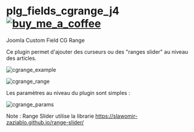 # plg_fields_cgrange_j4   &nbsp;&nbsp;&nbsp;&nbsp;&nbsp;&nbsp;<a href="https://buymeacoffee.com/conseilgouz" >![buy_me_a_coffee](https://github.com/conseilgouz/plg_system_cgwebp_j4/assets/19435246/4fda4cb5-64f1-4717-81ae-c71a0fc26c2d)</a>
 Joomla Custom Field CG Range

Ce plugin permet d'ajouter des curseurs ou des "ranges slider" au niveau des articles.

![cgrange_example](https://github.com/conseilgouz/plg_fields_cgrange_j4/assets/19435246/c3dae5a7-cc92-46c0-a21e-5db594cfe945)

![cgrange_range](https://github.com/conseilgouz/plg_fields_cgrange_j4/assets/19435246/708252bb-0fed-4790-953f-e0591faf96cf)

Les paramètres au niveau du plugin sont simples : 

![cgrange_params](https://github.com/conseilgouz/plg_fields_cgrange_j4/assets/19435246/b7990ccc-3756-444e-966d-7eae7def09f8)

Note : Range Slider utilise la librarie https://slawomir-zaziablo.github.io/range-slider/
